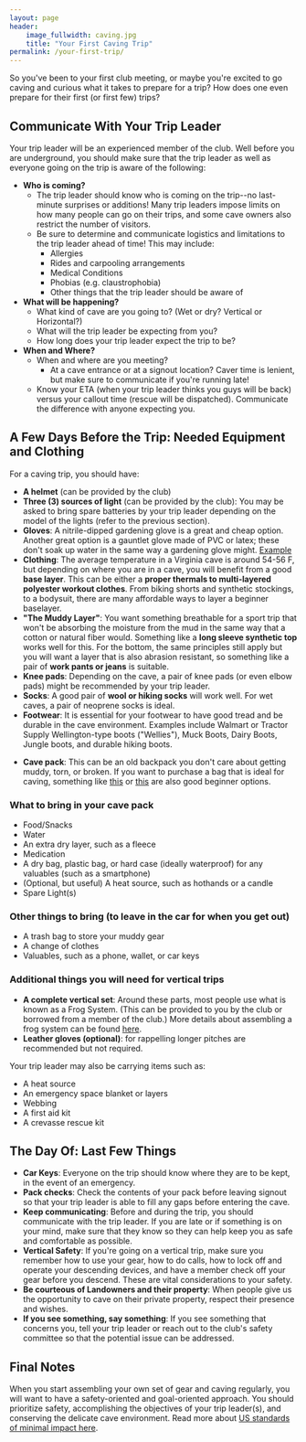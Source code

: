```yaml
---
layout: page
header: 
    image_fullwidth: caving.jpg
    title: "Your First Caving Trip"
permalink: /your-first-trip/
---
```


So you've been to your first club meeting, or maybe you're excited to go caving and curious what it takes to prepare for a trip?
How does one even prepare for their first (or first few) trips?

## Communicate With Your Trip Leader 
Your trip leader will be an experienced member of the club. Well before you are underground, you should make sure that the trip leader as well as everyone going on the trip is aware of the following:

- **Who is coming?**
    - The trip leader should know who is coming on the trip--no last-minute surprises or additions! Many trip leaders impose limits on how many people can go on their trips, and some cave owners also restrict the number of visitors. 
    - Be sure to determine and communicate logistics and limitations to the trip leader ahead of time! This may include:
        - Allergies
        - Rides and carpooling arrangements
        - Medical Conditions
        - Phobias (e.g. claustrophobia)
        - Other things that the trip leader should be aware of
- **What will be happening?**
    - What kind of cave are you going to? (Wet or dry? Vertical or Horizontal?)
    - What will the trip leader be expecting from you?
    - How long does your trip leader expect the trip to be?
- **When and Where?**
    - When and where are you meeting?
        - At a cave entrance or at a signout location? Caver time is lenient, but make sure to communicate if you're running late! 
    - Know your ETA (when your trip leader thinks you guys will be back) versus your callout time (rescue will be dispatched). Communicate the difference with anyone expecting you.

## A Few Days Before the Trip: Needed Equipment and Clothing 

For a caving trip, you should have:

- **A helmet** (can be provided by the club) 
- **Three (3) sources of light** (can be provided by the club): You may be asked to bring spare batteries by your trip leader depending on the model of the lights (refer to the previous section).
- **Gloves**: A nitrile-dipped gardening glove is a great and cheap option. Another great option is a gauntlet glove made of PVC or latex; these don't soak up water
in the same way a gardening glove might. [Example](https://www.amazon.com/Chemical-Resistant-Wells-Lamont-174L/dp/B0025ZIT8I)
- **Clothing**: The average temperature in a Virginia cave is around 54-56 F, but depending on where you are in a cave, you will benefit from a good **base layer**. This can be either a **proper thermals to multi-layered polyester workout clothes**. From biking shorts and synthetic stockings, to a bodysuit, there are many affordable ways to layer a beginner baselayer.
-  **"The Muddy Layer"**: You want something breathable for a sport trip that won't be absorbing the moisture from the mud in the same way that a cotton or natural fiber would. Something like a **long sleeve synthetic top** works well for this. For the bottom, the same principles still apply but you will want a layer that is also abrasion resistant, so something like a pair of **work pants or jeans** is suitable.
- **Knee pads**: Depending on the cave, a pair of knee pads (or even elbow pads) might be recommended by your trip leader.
- **Socks**: A good pair of **wool or hiking socks** will work well. For wet caves, a pair of neoprene socks is ideal.
- **Footwear**: It is essential for your footwear to have good tread and be durable in the cave environment. Examples include Walmart or Tractor Supply Wellington-type boots ("Wellies"), Muck Boots, Dairy Boots, Jungle boots, and durable hiking boots.
* **Cave pack**: This can be an old backpack you don't care about getting muddy, torn, or broken. If you want to purchase a bag that is ideal for caving, something like [this](https://wvunderground.net/product/personal-17/) or [this](https://www.amazon.com/IDRYBAG-Waterproof-Floating-Kayaking-Swimming/dp/B08SQMYMZ7/ref=sr_1_8?crid=2OOBMZW26AMZM&keywords=idrybag&qid=1684200056&sprefix=idrybag%2Caps%2C173&sr=8-8&th=1) are also good beginner options.

### What to bring in your cave pack
- Food/Snacks
- Water
- An extra dry layer, such as a fleece
- Medication
- A dry bag, plastic bag, or hard case (ideally waterproof) for any valuables (such as a smartphone)
- (Optional, but useful) A heat source, such as hothands or a candle
- Spare Light(s)

### Other things to bring (to leave in the car for when you get out)
- A trash bag to store your muddy gear
- A change of clothes
- Valuables, such as a phone, wallet, or car keys

### Additional things you will need for vertical trips
- **A complete vertical set**: Around these parts, most people use what is known as a Frog System. (This can be provided to you by the club or borrowed from a member of the club.) More details about assembling a frog system can be found [here](https://drive.google.com/file/d/1KrprRRxwjq55NXKgZvt56vFl9zbGYG1M/view).
- **Leather gloves (optional)**: for rappelling longer pitches are recommended but not required.

Your trip leader may also be carrying items such as:
- A heat source
- An emergency space blanket or layers
- Webbing
- A first aid kit
- A crevasse rescue kit

## The Day Of: Last Few Things
- **Car Keys**: Everyone on the trip should know where they are to be kept, in the event of an emergency.
- **Pack checks**: Check the contents of your pack before leaving signout so that your trip leader is able to fill any gaps before entering the cave.
- **Keep communicating**: Before and during the trip, you should communicate with the trip leader. If you are late or if something is on your mind, make sure that they know so they can help keep you as safe and comfortable as possible.
- **Vertical Safety**: If you're going on a vertical trip, make sure you remember how to use your gear, how to do calls, how to lock off and operate your descending devices, and have a member check off your gear before you descend. These are vital considerations to your safety.
- **Be courteous of Landowners and their property**: When people give us the opportunity to cave on their private property, respect their presence and wishes.
- **If you see something, say something**: If you see something that concerns you, tell your trip leader or reach out to the club's safety committee so that the potential issue can be addressed.

## Final Notes

When you start assembling your own set of gear and caving regularly, you will want to have a safety-oriented and goal-oriented approach. You should prioritize safety, accomplishing the objectives of your trip leader(s), and conserving the delicate cave environment. Read more about [US standards of minimal impact here](https://caves.org/conservation/minimum-impact-caving/).